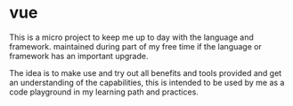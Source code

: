 # vue
This is a micro project to keep me up to day with the language and framework. maintained during part of my free time if the language or framework has an important upgrade.

The idea is to make use and try out all benefits and tools provided and get an understanding of the capabilities, this is intended to be used by me as a code playground in my learning path and practices.
